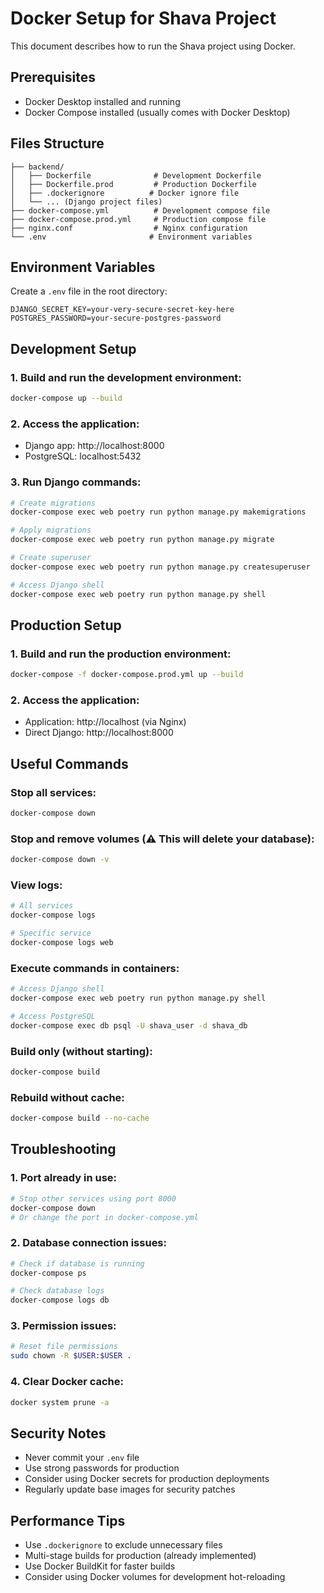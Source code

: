 # Docker Setup for Shava Project

This document describes how to run the Shava project using Docker.

## Prerequisites

- Docker Desktop installed and running
- Docker Compose installed (usually comes with Docker Desktop)

## Files Structure

```
├── backend/
│   ├── Dockerfile              # Development Dockerfile
│   ├── Dockerfile.prod         # Production Dockerfile
│   ├── .dockerignore          # Docker ignore file
│   └── ... (Django project files)
├── docker-compose.yml          # Development compose file
├── docker-compose.prod.yml     # Production compose file
├── nginx.conf                  # Nginx configuration
└── .env                       # Environment variables
```

## Environment Variables

Create a `.env` file in the root directory:

```env
DJANGO_SECRET_KEY=your-very-secure-secret-key-here
POSTGRES_PASSWORD=your-secure-postgres-password
```

## Development Setup

### 1. Build and run the development environment:

```bash
docker-compose up --build
```

### 2. Access the application:

- Django app: http://localhost:8000
- PostgreSQL: localhost:5432

### 3. Run Django commands:

```bash
# Create migrations
docker-compose exec web poetry run python manage.py makemigrations

# Apply migrations
docker-compose exec web poetry run python manage.py migrate

# Create superuser
docker-compose exec web poetry run python manage.py createsuperuser

# Access Django shell
docker-compose exec web poetry run python manage.py shell
```

## Production Setup

### 1. Build and run the production environment:

```bash
docker-compose -f docker-compose.prod.yml up --build
```

### 2. Access the application:

- Application: http://localhost (via Nginx)
- Direct Django: http://localhost:8000

## Useful Commands

### Stop all services:
```bash
docker-compose down
```

### Stop and remove volumes (⚠️ This will delete your database):
```bash
docker-compose down -v
```

### View logs:
```bash
# All services
docker-compose logs

# Specific service
docker-compose logs web
```

### Execute commands in containers:
```bash
# Access Django shell
docker-compose exec web poetry run python manage.py shell

# Access PostgreSQL
docker-compose exec db psql -U shava_user -d shava_db
```

### Build only (without starting):
```bash
docker-compose build
```

### Rebuild without cache:
```bash
docker-compose build --no-cache
```

## Troubleshooting

### 1. Port already in use:
```bash
# Stop other services using port 8000
docker-compose down
# Or change the port in docker-compose.yml
```

### 2. Database connection issues:
```bash
# Check if database is running
docker-compose ps

# Check database logs
docker-compose logs db
```

### 3. Permission issues:
```bash
# Reset file permissions
sudo chown -R $USER:$USER .
```

### 4. Clear Docker cache:
```bash
docker system prune -a
```

## Security Notes

- Never commit your `.env` file
- Use strong passwords for production
- Consider using Docker secrets for production deployments
- Regularly update base images for security patches

## Performance Tips

- Use `.dockerignore` to exclude unnecessary files
- Multi-stage builds for production (already implemented)
- Use Docker BuildKit for faster builds
- Consider using Docker volumes for development hot-reloading
